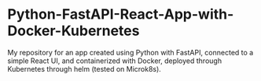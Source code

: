 # Python-FastAPI-React-App-with-Docker-Kubernetes
My repository for an app created using Python with FastAPI, connected to a simple React UI, and containerized with Docker, deployed through Kubernetes through helm (tested on Microk8s).
